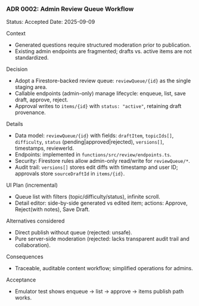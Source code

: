 ### ADR 0002: Admin Review Queue Workflow

Status: Accepted
Date: 2025-09-09

Context
- Generated questions require structured moderation prior to publication.
- Existing admin endpoints are fragmented; drafts vs. active items are not standardized.

Decision
- Adopt a Firestore-backed review queue: `reviewQueue/{id}` as the single staging area.
- Callable endpoints (admin-only) manage lifecycle: enqueue, list, save draft, approve, reject.
- Approval writes to `items/{id}` with `status: "active"`, retaining draft provenance.

Details
- Data model: `reviewQueue/{id}` with fields: `draftItem`, `topicIds[]`, `difficulty`, `status` (pending|approved|rejected), `versions[]`, timestamps, reviewerId.
- Endpoints: implemented in `functions/src/review/endpoints.ts`.
- Security: Firestore rules allow admin-only read/write for `reviewQueue/*`.
- Audit trail: `versions[]` stores edit diffs with timestamp and user ID; approvals store `sourceDraftId` in `items/{id}`.

UI Plan (incremental)
- Queue list with filters (topic/difficulty/status), infinite scroll.
- Detail editor: side-by-side generated vs edited item; actions: Approve, Reject(with notes), Save Draft.

Alternatives considered
- Direct publish without queue (rejected: unsafe).
- Pure server-side moderation (rejected: lacks transparent audit trail and collaboration).

Consequences
- Traceable, auditable content workflow; simplified operations for admins.

Acceptance
- Emulator test shows enqueue → list → approve → items publish path works.

